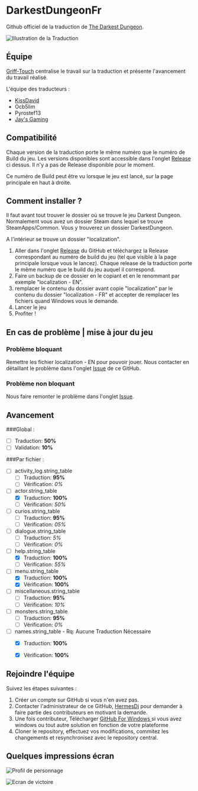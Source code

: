 # DarkestDungeonFr
Github officiel de la traduction de [The Darkest Dungeon](http://steamcommunity.com/app/262060).

![Illustration de la Traduction](http://www.grif-touch.com/wp-content/uploads/2015/02/Darkest-Dungeon.jpg)

## Équipe
[Griff-Touch](http://www.grif-touch.com/7529/traduction-darkest-dungeon-en-francaise/) centralise le travail sur la traduction et présente l'avancement du travail réalisé.

L'équipe des traducteurs :
* [KissDavid](http://www.grif-touch.com/7529/traduction-darkest-dungeon-en-francaise/)
* Ocb5lim
* Pyrostef13
* [Jay's Gaming](https://www.youtube.com/channel/UCFAkedtc3jjDZQqqIULxqWg/featured)

## Compatibilité
Chaque version de la traduction porte le même numéro que le numéro de Build du jeu. Les versions disponibles sont accessible dans l'onglet [Release](https://github.com/hermesdj/DarkestDungeonFr/releases) ci dessus. Il n'y a pas de Release disponible pour le moment.

Ce numéro de Build peut être vu lorsque le jeu est lancé, sur la page principale en haut à droite.

## Comment installer ?

Il faut avant tout trouver le dossier où se trouve le jeu Darkest Dungeon. Normalement vous avez un dossier Steam dans lequel se trouve SteamApps/Common. Vous y trouverez un dossier DarkestDungeon.

A l'intérieur se trouve un dossier "localization".

1. Aller dans l'onglet [Release](https://github.com/hermesdj/DarkestDungeonFr/releases) du GitHub et téléchargez la Release correspondant au numéro de build du jeu (tel que visible à la page principale lorsque vous le lancez). Chaque release de la traduction porte le même numéro que le build du jeu auquel il correspond.
2. Faire un backup de ce dossier en le copiant et en le renommant par exemple "localization - EN".
3. remplacer le contenu du dossier avant copie "localization" par le contenu du dossier "localization - FR" et accepter de remplacer les fichiers quand Windows vous le demande.
4. Lancer le jeu
5. Profiter !

## En cas de problème | mise à jour du jeu
### Problème bloquant
Remettre les fichier localization - EN pour pouvoir jouer. Nous contacter en détaillant le problème dans l'onglet [Issue](https://github.com/hermesdj/DarkestDungeonFr/issues) de ce GitHub.

### Problème non bloquant
Nous faire remonter le problème dans l'onglet [Issue](https://github.com/hermesdj/DarkestDungeonFr/issues).

## Avancement

###Global :

- [ ] Traduction: **50%**
- [ ] Validation: **10%**

###Par fichier :

- [ ] activity_log.string_table
    - [ ] Traduction: **95%**
    - [ ] Vérification: *0%*
- [ ] actor.string_table
    - [x] Traduction: **100%**
    - [ ] Vérification: *50%*
- [ ] curios.string_table
    - [ ] Traduction: **95%**
    - [ ] Vérification: *05%*
- [ ] dialogue.string_table
    - [ ] Traduction: *5%*
    - [ ] Vérification: *0%*
- [ ] help.string_table
    - [x] Traduction: **100%**
    - [ ] Vérification: *55%*
- [ ] menu.string_table
    - [x] Traduction: **100%**
    - [x] Vérification: **100%**
- [ ] miscellaneous.string_table
    - [ ] Traduction: **95%**
    - [ ] Vérification: *10%*
- [ ] monsters.string_table
    - [ ] Traduction: **95%**
    - [ ] Vérification: *0%*
- [ ] names.string_table - Rq: Aucune Traduction Nécessaire
    - [x] Traduction: **100%**
    - [x] Vérification: **100%**


## Rejoindre l'équipe
Suivez les étapes suivantes :
1. Créer un compte sur GitHub si vous n'en avez pas.
2. Contacter l'administrateur de ce GitHub, [HermesDj](https://github.com/hermesdj) pour demander à faire partie des contributeurs en motivant la demande.
3. Une fois contributeur, Télécharger [GitHub For Windows ](https://windows.github.com/) si vous avez windows ou tout autre solution en fonction de votre plateforme
4. Cloner le repository, effectuez vos modifications, commitez les changements et resynchronisez avec le repository central.

## Quelques impressions écran
![Profil de personnage](http://www.grif-touch.com/wp-content/uploads/2015/02/Darkest-Dungeon-Trad-FR-10.jpg)

![Ecran de victoire](http://www.grif-touch.com/wp-content/uploads/2015/02/Darkest-Dungeon-Trad-FR-13.jpg)







